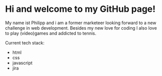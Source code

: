 # Hi and welcome to my GitHub page!

My name ist Philipp and i am a former marketeer looking forward to a new challenge in web development. Besides my new love for coding I also love to play (video)games and addicted to tennis.

Current tech stack:
- html
- css
- javascript
- jira
